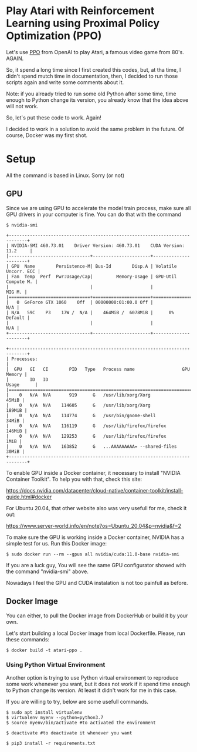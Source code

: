 # Play Atari with Reinforcement Learning using Proximal Policy Optimization (PPO)

Let's use [PPO](https://openai.com/blog/openai-baselines-ppo) from OpenAI to play Atari, a famous video game from 80's. AGAIN.

So, it spend a long time since I first created this codes, but, at tha time, I didn't spend mutch time in documentation, then, I decided to run those scripts again and write some comments about it.

Note: if you already tried to run some old Python after some time, time enough to Python change its version, you already know that the idea above will not work. 

So, let`s put these code to work. Again!

I decided to work in a solution to avoid the same problem in the future. Of course, Docker was my first shot.

# Setup

All the command is based in Linux. Sorry (or not)

## GPU
Since we are using GPU to accelerate the model train process, make sure all GPU drivers in your computer is fine. You can do that with the command

```
$ nvidia-smi

+-----------------------------------------------------------------------------+
| NVIDIA-SMI 460.73.01    Driver Version: 460.73.01    CUDA Version: 11.2     |
|-------------------------------+----------------------+----------------------+
| GPU  Name        Persistence-M| Bus-Id        Disp.A | Volatile Uncorr. ECC |
| Fan  Temp  Perf  Pwr:Usage/Cap|         Memory-Usage | GPU-Util  Compute M. |
|                               |                      |               MIG M. |
|===============================+======================+======================|
|   0  GeForce GTX 1060    Off  | 00000000:01:00.0 Off |                  N/A |
| N/A   59C    P3    17W /  N/A |    464MiB /  6078MiB |      0%      Default |
|                               |                      |                  N/A |
+-------------------------------+----------------------+----------------------+
                                                                               
+-----------------------------------------------------------------------------+
| Processes:                                                                  |
|  GPU   GI   CI        PID   Type   Process name                  GPU Memory |
|        ID   ID                                                   Usage      |
|=============================================================================|
|    0   N/A  N/A       919      G   /usr/lib/xorg/Xorg                 45MiB |
|    0   N/A  N/A    114605      G   /usr/lib/xorg/Xorg                189MiB |
|    0   N/A  N/A    114774      G   /usr/bin/gnome-shell               34MiB |
|    0   N/A  N/A    116119      G   /usr/lib/firefox/firefox          146MiB |
|    0   N/A  N/A    129253      G   /usr/lib/firefox/firefox            1MiB |
|    0   N/A  N/A    163852      G   ...AAAAAAAAA= --shared-files       30MiB |
+-----------------------------------------------------------------------------+

```

To enable GPU inside a Docker container, it necessary to install "NVIDIA Container Toolkit". To help you with that, check this site: 

https://docs.nvidia.com/datacenter/cloud-native/container-toolkit/install-guide.html#docker

For Ubuntu 20.04, that other website also was very usefull for me, check it out: 

https://www.server-world.info/en/note?os=Ubuntu_20.04&p=nvidia&f=2


To make sure the GPU is working inside a Docker container, NVIDIA has a simple test for us. Run this Docker image:

```
$ sudo docker run --rm --gpus all nvidia/cuda:11.0-base nvidia-smi
```

If you are a luck guy, You will see the same GPU configurator showed with the command "nvidia-smi" above.

Nowadays I feel the GPU and CUDA instalation is not too painfull as before.


## Docker Image

You can either, to  pull the Docker image from DockerHub or build it by your own.

Let's start building a local Docker image from local Dockerfile. Please, run these commands:

```
$ docker build -t atari-ppo .
```





### Using Python Virtual Environment

Another option is trying to use Python virtual environment to reproduce some work whenever you want, but it does not work if it spend time enough to Python change its version. At least it didn't work for me in this case.

If you are willing to try, below are some usefull commands.


```
$ sudo apt install virtualenv
$ virtualenv myenv --python=python3.7
$ source myenv/bin/activate #to activated the environment

$ deactivate #to deactivate it whenever you want

$ pip3 install -r requirements.txt

```


